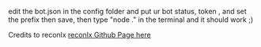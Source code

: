 edit the bot.json in the config folder and put ur bot status, token , and set the prefix
then save, then type "node ." in the terminal and it should work ;)

Credits to reconlx
[reconlx Github Page here](https://github.com/reconlx) 
